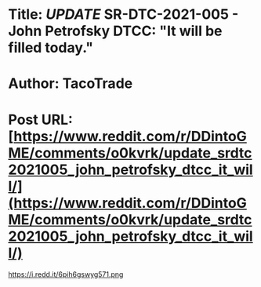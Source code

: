 # Title: *UPDATE* SR-DTC-2021-005 - John Petrofsky DTCC: "It will be filled today."
# Author: TacoTrade
# Post URL: [https://www.reddit.com/r/DDintoGME/comments/o0kvrk/update_srdtc2021005_john_petrofsky_dtcc_it_will/](https://www.reddit.com/r/DDintoGME/comments/o0kvrk/update_srdtc2021005_john_petrofsky_dtcc_it_will/)


https://i.redd.it/6pih6gswyg571.png